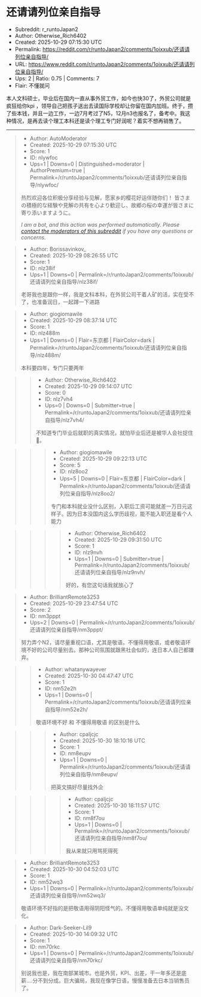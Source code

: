 # 还请请列位亲自指导

- Subreddit: r_runtoJapan2
- Author: Otherwise_Rich6402
- Created: 2025-10-29 07:15:30 UTC
- Permalink: https://reddit.com/r/runtoJapan2/comments/1oixxub/还请请列位亲自指导/
- URL: https://www.reddit.com/r/runtoJapan2/comments/1oixxub/还请请列位亲自指导/
- Ups: 2 | Ratio: 0.75 | Comments: 7
- Flair: 不懂就问


本人文科硕士，毕业后在国内一直从事外贸工作，如今也快30了，外贸公司就是疯狂给你kpi
，领导自己把孩子送出去读国际学校却让你留在国内加班。终于，攒了些本钱，并且一边工作，一边7月考过了N5，12月n3也报名了，备考中。我这种情况，是再去读个理工本科还是读个理工专门好润呢？着实不想再销售了。


---

> - Author: AutoModerator
> - Created: 2025-10-29 07:15:30 UTC
> - Score: 1
> - ID: nlywfoc
> - Ups=1 | Downs=0 | Distinguished=moderator | AuthorPremium=true | Permalink=/r/runtoJapan2/comments/1oixxub/还请请列位亲自指导/nlywfoc/
>
> 热烈欢迎各位积极分享经验与见解，愿家乡的樱花好运伴随你们！
> 皆さまの積極的な経験や見解の共有を心より歓迎し、故郷の桜の幸運が皆さまに寄り添いますように。
> 
> *I am a bot, and this action was performed automatically. Please [contact the moderators of this subreddit](/message/compose/?to=/r/runtoJapan2) if you have any questions or concerns.*

> - Author: Borissavinkov_
> - Created: 2025-10-29 08:26:55 UTC
> - Score: 1
> - ID: nlz38if
> - Ups=1 | Downs=0 | Permalink=/r/runtoJapan2/comments/1oixxub/还请请列位亲自指导/nlz38if/
>
> 老哥我也是跟你一样，我是文科本科，在外贸公司干着人矿的活，实在受不了，也准备润日，一起蹲一下进路

> - Author: giogiomawile
> - Created: 2025-10-29 08:37:14 UTC
> - Score: 1
> - ID: nlz488m
> - Ups=1 | Downs=0 | Flair=东京都 | FlairColor=dark | Permalink=/r/runtoJapan2/comments/1oixxub/还请请列位亲自指导/nlz488m/
>
> 本科要四年，专门只要两年

>> - Author: Otherwise_Rich6402
>> - Created: 2025-10-29 09:14:07 UTC
>> - Score: 0
>> - ID: nlz7vh4
>> - Ups=0 | Downs=0 | Submitter=true | Permalink=/r/runtoJapan2/comments/1oixxub/还请请列位亲自指导/nlz7vh4/
>>
>> 不知道专门毕业后就职的真实情况，就怕毕业后还是被华人会社捉住🥲。

>>> - Author: giogiomawile
>>> - Created: 2025-10-29 09:22:13 UTC
>>> - Score: 5
>>> - ID: nlz8oo2
>>> - Ups=5 | Downs=0 | Flair=东京都 | FlairColor=dark | Permalink=/r/runtoJapan2/comments/1oixxub/还请请列位亲自指导/nlz8oo2/
>>>
>>> 专门和本科就业没什么区别，入职后工资可能就差一万日元这样子。因为日本没国内这么学历歧视，能不能入职还是看个人能力

>>>> - Author: Otherwise_Rich6402
>>>> - Created: 2025-10-29 09:31:50 UTC
>>>> - Score: 1
>>>> - ID: nlz9nvh
>>>> - Ups=1 | Downs=0 | Submitter=true | Permalink=/r/runtoJapan2/comments/1oixxub/还请请列位亲自指导/nlz9nvh/
>>>>
>>>> 好的，有您这句话我就放心了

> - Author: BrilliantRemote3253
> - Created: 2025-10-29 23:47:54 UTC
> - Score: 2
> - ID: nm3pppt
> - Ups=2 | Downs=0 | Permalink=/r/runtoJapan2/comments/1oixxub/还请请列位亲自指导/nm3pppt/
>
> 努力弄个N2，请尽量重视口语，尤其是敬语。不懂得用敬语，或者敬语环境不好的公司尽量别去。那种公司氛围就跟黑社会似的，连日本人自己都嫌弃。

>> - Author: whatanywayever
>> - Created: 2025-10-30 04:47:47 UTC
>> - Score: 1
>> - ID: nm52e2h
>> - Ups=1 | Downs=0 | Permalink=/r/runtoJapan2/comments/1oixxub/还请请列位亲自指导/nm52e2h/
>>
>> 敬语环境不好 和 不懂得用敬语 的区别是什么

>>> - Author: cpaljcjc
>>> - Created: 2025-10-30 18:10:16 UTC
>>> - Score: 1
>>> - ID: nm8eupv
>>> - Ups=1 | Downs=0 | Permalink=/r/runtoJapan2/comments/1oixxub/还请请列位亲自指导/nm8eupv/
>>>
>>> 把英文搞好尽量找外企

>>>> - Author: cpaljcjc
>>>> - Created: 2025-10-30 18:11:57 UTC
>>>> - Score: 1
>>>> - ID: nm8f7ou
>>>> - Ups=1 | Downs=0 | Permalink=/r/runtoJapan2/comments/1oixxub/还请请列位亲自指导/nm8f7ou/
>>>>
>>>> 我从来就只用骂死得死

> - Author: BrilliantRemote3253
> - Created: 2025-10-30 04:52:03 UTC
> - Score: 1
> - ID: nm52wq3
> - Ups=1 | Downs=0 | Permalink=/r/runtoJapan2/comments/1oixxub/还请请列位亲自指导/nm52wq3/
>
> 敬语环境不好指的是把敬语用得阴阳怪气的。不懂得用敬语单纯就是没文化。

> - Author: Dark-Seeker-Lil9
> - Created: 2025-10-30 14:09:32 UTC
> - Score: 1
> - ID: nm70rkc
> - Ups=1 | Downs=0 | Permalink=/r/runtoJapan2/comments/1oixxub/还请请列位亲自指导/nm70rkc/
>
> 别说我也是，我在南部某城市。也是外贸，KPI、出差，干一年多还是底薪....分不到分成。巨大骗局，我现在像学日语，慢慢准备去日本当销售员了。
